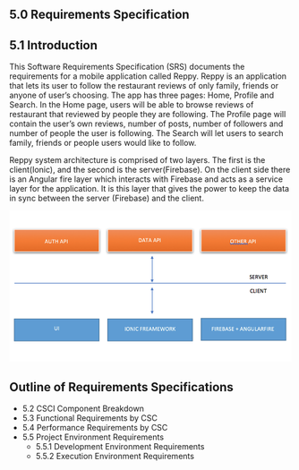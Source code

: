 ## 5.0	Requirements Specification

## 5.1	Introduction

This Software Requirements Specification (SRS) documents the requirements for a mobile application called Reppy. Reppy is an application that lets its user to follow the restaurant reviews of only family, friends or anyone of user’s choosing. The app has three pages: Home, Profile and Search. In the Home page, users will be able to browse reviews of restaurant that reviewed by people they are following. The Profile page will contain the user’s own reviews, number of posts, number of followers and number of people the user is following. The Search will let users to search family, friends or people users would like to follow.

Reppy system architecture is comprised of  two layers. The first is the client(Ionic), and the second is the server(Firebase). On the client side there is an Angular fire layer which interacts with Firebase and acts as a service layer for the application. It is this layer that gives the power to keep the data in sync between the server (Firebase) and the client.

<p align="center">
	<img src="../resources/architecture.png" alt="High-Level Diagram of System">
</p>

## Outline of Requirements Specifications
- 5.2	CSCI Component Breakdown
- 5.3	Functional Requirements by CSC
- 5.4	Performance Requirements by CSC
- 5.5	Project Environment Requirements
	- 5.5.1	Development Environment Requirements
	- 5.5.2	Execution Environment Requirements
